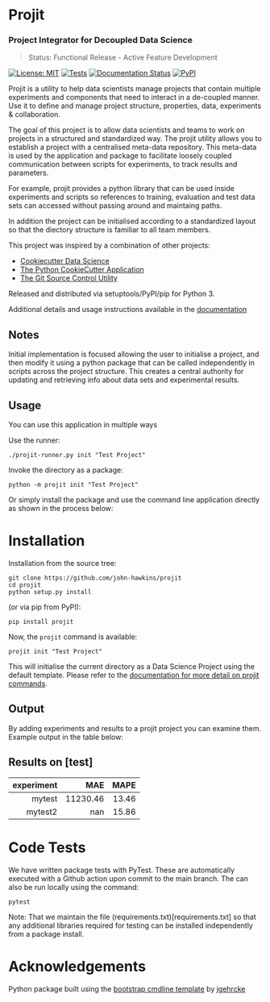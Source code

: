 # Projit
### Project Integrator for Decoupled Data Science
 
> Status: Functional Release - Active Feature Development

[![License: MIT](https://img.shields.io/badge/License-MIT-yellow.svg)](https://opensource.org/licenses/MIT)
[![Tests](https://github.com/john-hawkins/projit/actions/workflows/python-package.yml/badge.svg)](https://github.com/john-hawkins/projit/actions/workflows/python-package.yml)
[![Documentation Status](https://readthedocs.org/projects/projit/badge/?version=latest)](https://projit.readthedocs.io/en/latest/?badge=latest)
[![PyPI](https://img.shields.io/pypi/v/projit.svg)](https://pypi.org/project/projit)

Projit is a utility to help data scientists manage projects that contain multiple experiments
and components that need to interact in a de-coupled manner. 
Use it to define and manage project structure, properties, data, experiments & collaboration.

The goal of this project is to allow data scientists and teams to work on projects in
a structured and standardized way. The projit utility allows you to establish a
project with a centralised meta-data repository. This meta-data is used by the
application and package to facilitate loosely coupled communication between
scripts for experiments, to track results and parameters.

For example, projit provides a python library that can be used inside
experiments and scripts so references to training, evaluation and test data
sets can accessed without passing around and maintaing paths.

In addition the project can be initialised according to a standardized layout
so that the diectory structure is familiar to all team members.

This project was inspired by a combination of other projects:
* [Cookiecutter Data Science](https://drivendata.github.io/cookiecutter-data-science/)
* [The Python CookieCutter Application](https://cookiecutter.readthedocs.io/)
* [The Git Source Control Utility]()

Released and distributed via setuptools/PyPI/pip for Python 3.

Additional details and usage instructions available in the [documentation](https://projit.readthedocs.io)


## Notes

Initial implementation is focused allowing the user to initialise a project,
and then modify it using a python package that can be called independently in
scripts across the project structure. This creates a central authority for
updating and retrieving info about data sets and experimental results.

## Usage

You can use this application in multiple ways

Use the runner:

```
./projit-runner.py init "Test Project"
```

Invoke the directory as a package:

```
python -m projit init "Test Project"
```

Or simply install the package and use the command line application directly
as shown in the process below:

# Installation

Installation from the source tree:

```
git clone https://github.com/john-hawkins/projit
cd projit
python setup.py install
```

(or via pip from PyPI):

```
pip install projit
```

Now, the ``projit`` command is available:

```
projit init "Test Project"
```

This will initialise the current directory as a Data Science Project using the
default template. Please refer to the
[documentation for more detail on projit commands](https://projit.readthedocs.io).

## Output

By adding experiments and results to a projit project you can examine them.
Example output in the table below:


Results on [test] 
-----------------
| experiment | MAE      | MAPE   |
| ----------:| --------:| ------:|
| mytest     | 11230.46 |  13.46 |
| mytest2    |      nan |  15.86 |

# Code Tests

We have written package tests with PyTest.
These are automatically executed with a Github action upon commit to the main
branch. The can also be run locally using the command:
```
pytest
```
Note: That we maintain the file (requirements.txt)[requirements.txt] so that 
any additional libraries required for testing can be installed independently
from a package install. 

# Acknowledgements

Python package built using the
[bootstrap cmdline template](https://github.com/jgehrcke/python-cmdline-bootstrap)
 by [jgehrcke](https://github.com/jgehrcke)


